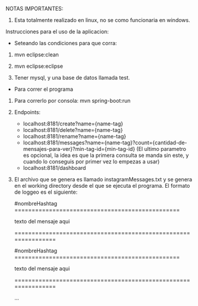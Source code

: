 NOTAS IMPORTANTES:
1) Esta totalmente realizado en linux, no se como funcionaria en windows.

Instrucciones para el uso de la aplicacion:

- Seteando las condiciones para que corra:
1) mvn eclipse:clean

2) mvn eclipse:eclipse

3) Tener mysql, y una base de datos llamada test.

- Para correr el programa
1) Para correrlo por consola: mvn spring-boot:run

2) Endpoints:
	* localhost:8181/create?name={name-tag}
	* localhost:8181/delete?name={name-tag}
	* localhost:8181/rename?name={name-tag}
	* localhost:8181/messages?name={name-tag}?count={cantidad-de-mensajes-para-ver}?min-tag-id={min-tag-id} (El ultimo parametro es opcional, la idea es que la primera consulta se manda sin este, y cuando 																												 lo conseguis por primer vez lo empezas a usar)
	* localhost:8181/dashboard

3) El archivo que se genera es llamado instagramMessages.txt y se genera en el working directory desde el que se ejecuta el programa.
   El formato de loggeo es el siguiente: 

   #nombreHashtag ================================================

   texto del mensaje aqui

   ===============================================================



   #nombreHashtag ================================================

   texto del mensaje aqui

   ===============================================================



   ...
